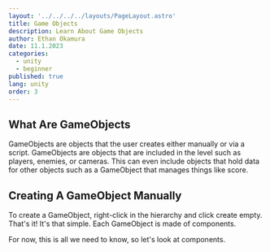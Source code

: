```yaml
---
layout: '../../../../layouts/PageLayout.astro'
title: Game Objects
description: Learn About Game Objects
author: Ethan Okamura
date: 11.1.2023
categories:
  - unity
  - beginner
published: true
lang: unity
order: 3
---
```


## What Are GameObjects
GameObjects are objects that the user creates either manually or via a script. GameObjects are objects that are included in the level such as players, enemies, or cameras. This can even include objects that hold data for other objects such as a GameObject that manages things like score.

## Creating A GameObject Manually
To create a GameObject, right-click in the hierarchy and click create empty. That's it! It's that simple. Each GameObject is made of components. 

For now, this is all we need to know, so let's look at components.